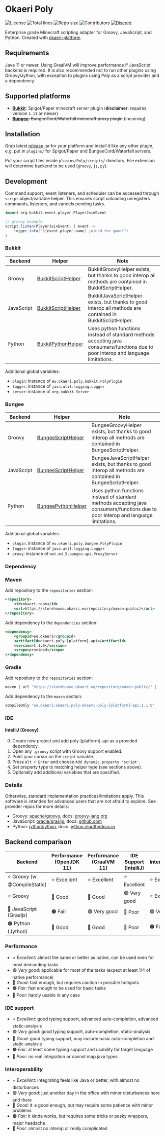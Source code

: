 # Okaeri Poly

![License](https://img.shields.io/github/license/OkaeriPoland/okaeri-poly)
![Total lines](https://img.shields.io/tokei/lines/github/OkaeriPoland/okaeri-poly)
![Repo size](https://img.shields.io/github/repo-size/OkaeriPoland/okaeri-poly)
![Contributors](https://img.shields.io/github/contributors/OkaeriPoland/okaeri-poly)
[![Discord](https://img.shields.io/discord/589089838200913930)](https://discord.gg/hASN5eX)

Enterprise grade Minecraft scripting adapter for Groovy, JavaScript, and Python. Created with [okaeri-platform](https://github.com/OkaeriPoland/okaeri-platform).

## Requirements

Java 11 or newer. Using GraalVM will improve performance if JavaScript backend is required. It is also recommended not to run other plugins using Groovy/Jython, with exception to plugins using Poly as
a script provider and a dependency.

## Supported platforms

- **[Bukkit](https://github.com/OkaeriPoland/okaeri-poly/tree/master/bukkit)**: Spigot/Paper minecraft server plugin (**disclaimer**: requires version `1.13` or newer)
- ~~**[Bungee](https://github.com/OkaeriPoland/okaeri-poly/tree/master/bungee)**: BungeeCord/Waterfall minecraft proxy plugin~~ (incoming)

## Installation

Grab latest [release](https://github.com/OkaeriPoland/okaeri-poly/releases) jar for your platform and install it like any other plugin, e.g. put in `plugins/` for Spigot/Paper and BungeeCord/Waterfall
servers.

Put your script files inside `plugins/Poly/scripts/` directory. File extension will determine backend to be used (`groovy`, `js`, `py`).

## Development

Command support, event listeners, and scheduler can be accessed through `script` object/variable helper. This ensures script unloading unregisters commands, listeners, and cancels pending tasks.

```groovy
import org.bukkit.event.player.PlayerJoinEvent

// groovy example
script.listen(PlayerJoinEvent) { event ->
    logger.info("${event.player.name} joined the game!")
}
```

### Bukkit

| Backend    | Helper                                                                                                                                                           | Note                                                                                                                               |
|------------|------------------------------------------------------------------------------------------------------------------------------------------------------------------|------------------------------------------------------------------------------------------------------------------------------------|
| Groovy     | [BukkitScriptHelper](https://github.com/OkaeriPoland/okaeri-poly/blob/master/bukkit-api/src/main/java/eu/okaeri/poly/api/bukkit/BukkitScriptHelper.java)         | BukkitGroovyHelper exists, but thanks to good interop all methods are contained in BukkitScriptHelper.                             |
| JavaScript | [BukkitScriptHelper](https://github.com/OkaeriPoland/okaeri-poly/blob/master/bukkit-api/src/main/java/eu/okaeri/poly/api/bukkit/BukkitScriptHelper.java)         | BukkitJavaScriptHelper exists, but thanks to good interop all methods are contained in BukkitScriptHelper.                         |
| Python     | [BukkitPythonHelper](https://github.com/OkaeriPoland/okaeri-poly/blob/master/bukkit-api/src/main/java/eu/okaeri/poly/api/bukkit/BukkitPythonHelper.java)         | Uses python functions instead of standard methods accepting java consumers/functions due to poor interop and language limitations. |

Additional global variables:

- `plugin`: instance of `eu.okaeri.poly.bukkit.PolyPlugin`
- `logger`: instance of `java.util.logging.Logger`
- `server`: instance of `org.bukkit.Server`

### Bungee

| Backend    | Helper                                                                                                                                                           | Note                                                                                                                               |
|------------|------------------------------------------------------------------------------------------------------------------------------------------------------------------|------------------------------------------------------------------------------------------------------------------------------------|
| Groovy     | [BungeeScriptHelper](https://github.com/OkaeriPoland/okaeri-poly/blob/master/bungee-api/src/main/java/eu/okaeri/poly/api/bungee/BungeeScriptHelper.java)         | BungeeGroovyHelper exists, but thanks to good interop all methods are contained in BungeeScriptHelper.                             |
| JavaScript | [BungeeScriptHelper](https://github.com/OkaeriPoland/okaeri-poly/blob/master/bungee-api/src/main/java/eu/okaeri/poly/api/bungee/BungeeScriptHelper.java)         | BungeeJavaScriptHelper exists, but thanks to good interop all methods are contained in BungeeScriptHelper.                         |
| Python     | [BungeePythonHelper](https://github.com/OkaeriPoland/okaeri-poly/blob/master/bungee-api/src/main/java/eu/okaeri/poly/api/bungee/BungeePythonHelper.java)         | Uses python functions instead of standard methods accepting java consumers/functions due to poor interop and language limitations. |

Additional global variables:

- `plugin`: instance of `eu.okaeri.poly.bungee.PolyPlugin`
- `logger`: instance of `java.util.logging.Logger`
- `proxy`: instance of `net.md_5.bungee.api.ProxyServer`

### Dependency

### Maven

Add repository to the `repositories` section:

```xml
<repository>
    <id>okaeri-repo</id>
    <url>https://storehouse.okaeri.eu/repository/maven-public/</url>
</repository>
```

Add dependency to the `dependencies` section:

```xml
<dependency>
    <groupId>eu.okaeri</groupId>
    <artifactId>okaeri-poly-[platform]-api</artifactId>
    <version>1.1.0</version>
    <scope>provided</scope>
</dependency>
```

### Gradle

Add repository to the `repositories` section:

```groovy
maven { url "https://storehouse.okaeri.eu/repository/maven-public/" }
```

Add dependency to the `maven` section:

```groovy
compileOnly 'eu.okaeri:okaeri-poly-okaeri-poly-[platform]-api:1.1.0'
```

### IDE

#### IntelliJ (Groovy)

0. Create new project and add poly-\[platform]-api as a provided dependency.
1. Open any `.groovy` script with Groovy support enabled.
2. Point your cursor on the `script` variable.
3. Press `Alt + Enter` and choose `Add dynamic property 'script'`.
4. Set property type to matching helper type (see sections above).
5. Optionally add additional variables that are specified.

### Details

Otherwise, standard implementation practices/limitations apply. This software is intended for advanced users that are not afraid to explore. See provider repos for more details:

- Groovy: [apache/groovy](https://github.com/apache/groovy), docs: [groovy-lang.org](https://groovy-lang.org/documentation.html)
- JavaScript: [oracle/graaljs](https://github.com/oracle/graaljs), docs: [github.com](https://github.com/oracle/graaljs/tree/master/docs/user)
- Python: [jython/jython](https://github.com/jython/jython), docs: [jython.readthedocs.io](https://jython.readthedocs.io/en/latest/)

## Backend comparison

| Backend                      | Performance (OpenJDK 11) | Performance (GraalVM 11) | IDE Support (IntelliJ) | Interoperability |
|------------------------------|--------------------------|--------------------------|------------------------|------------------|
| ⭐ Groovy (w. @CompileStatic) | ⭐ Excellent              | ⭐ Excellent              | ⭐ Excellent            | ⭐ Excellent      |
| ⭐ Groovy                     | 🔵 Good                   | 🔵 Good                   | 🟢 Very good            | ⭐ Excellent      |
| 🔵 JavaScript (Graaljs)       | 🟠 Fair                   | 🟢 Very good              | 🔴 Poor                 | 🟢 Very good      |
| 🟠 Python (Jython)            | 🔵 Good                   | 🔵 Good                   | 🔴 Poor                 | 🟠 Fair           |

### Performance

- ⭐ _Excellent_: almost the same or better as native, can be used even for most demanding tasks
- 🟢 _Very good_: applicable for most of the tasks (expect at least 1/4 of native performance)
- 🔵 _Good_: fast enough, but requires caution in possible hotspots
- 🟠 _Fair_: fast enough to be used for basic tasks
- 🔴 _Poor_: hardly usable in any case

### IDE support

- ⭐ _Excellent_: good typing support, advanced auto-completion, advanced static-analysis
- 🟢 _Very good_: good typing support, auto-completion, static-analysis
- 🔵 _Good_: good typing support, may include basic auto-completion and static-analysis
- 🟠 _Fair_: at least some typing support and usability for target language
- 🔴 _Poor_: no real integration or cannot map java types

### Interoperability

- ⭐ _Excellent_: integrating feels like Java or better, with almost no disturbances
- 🟢 _Very good_: just another day in the office with minor disturbances here and there
- 🔵 _Good_: it is good enough, but may require some patience with minor problems
- 🟠 _Fair_: it kinda works, but requires some tricks or pesky wrappers, major headache
- 🔴 _Poor_: almost no interop or really complicated
